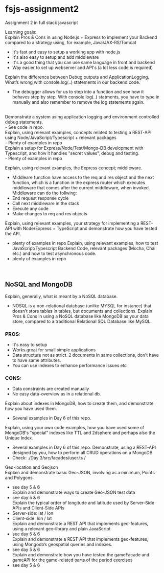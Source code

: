 # fsjs-assignment2
Assignment 2 in full stack javascript

Learning goals:<br>
Explain Pros & Cons in using Node.js + Express to implement your Backend compared to a strategy using, for example, Java/JAX-RS/Tomcat<br>
- It's fast and easy to setup a working app with node.js 
- It's also easy to setup and add middleware
- It's a good thing that you can use same language in front and backend
- Way easier to set up webserver and API's (a lot less code is required)

Explain the difference between Debug outputs and ApplicationLogging. What’s wrong with console.log(..) statements in our backend code.<br>
- The debugger allows for us to step into a function and see how it behaves step by step. With console.log(..) statments, you have to type in manually and also remember to remove the log statements again. 
<br>
Demonstrate a system using application logging and environment controlled debug statements.<br>
- See code in repo. <br>
Explain, using relevant examples, concepts related to testing a REST-API using Node/JavaScript/Typescript + relevant packages <br>
- Plenty of examples in repo <br>
Explain a setup for Express/Node/Test/Mongo-DB development with Typescript, and how it handles "secret values",  debug and testing.<br>
- Plenty of examples in repo
<br>

Explain, using relevant examples, the Express concept; middleware.<br>
- Middleare function have access to the req and res object and the next function, which is a function in the express router which executes middleware that comes after the current middleware, when invoked.  <br>
Middleware can do the follwing: <br>
- End request response cycle
- Call next middleware in the stack
- Execute any code
- Make changes to req and res objects

Explain, using relevant examples, your strategy for implementing a REST-API with Node/Express  + TypeScript and demonstrate how you have tested the API.<br>
- plenty of examples in repo
Explain, using relevant examples, how to test JavaScript/Typescript Backend Code, relevant packages (Mocha, Chai etc.) and how to test asynchronous code.<br>
- plenty of examples in repo <br>
<br><br>
## NoSQL and MongoDB <br>
Explain, generally, what is meant by a NoSQL database.<br>
- NOSQL is a non-relational database (unlike MYSQL for instance) that doesn't store tables in tables, but documents and collections.
Explain Pros & Cons in using a NoSQL database like MongoDB as your data store, compared to a traditional Relational SQL Database like MySQL.<br>
### PROS:
- It's easy to setup
- Works great for small simple applications
- Data structure not as strict. 2 documents in same collections, don't have to have same attributes.
- You can use indexes to enhance performance issues etc

### CONS:
- Data constraints are created manually
- No easy data-overview as in a relational db.

Explain about indexes in MongoDB, how to create them, and demonstrate how you have used them.<br>
- Several examples in Day 6 of this repo.

Explain, using your own code examples, how you have used some of MongoDB's "special" indexes like TTL and 2dsphere and perhaps also the Unique Index.<br>
- Several examples in Day 6 of this repo.
Demonstrate, using a REST-API designed by you, how to perform all CRUD operations on a MongoDB<br>
- Check: ./Day 3/src/facades/user.ts /

Geo-location and Geojson<br>
Explain and demonstrate basic Geo-JSON, involving as a minimum, Points and Polygons<br>
- see day 5 & 6<br>
Explain and demonstrate ways to create Geo-JSON test data<br>
- see day 5 & 6<br>
Explain the typical order of longitude and latitude used by Server-Side APIs and Client-Side APIs<br>
- Server-side: lat / lon<br>
- Client-side: lon / lat<br>
Explain and demonstrate a REST API that implements geo-features, using a relevant geo-library and plain JavaScript<br>
- see day 5 & 6<br>
Explain and demonstrate a REST API that implements geo-features, using Mongodb’s geospatial queries and indexes.<br>
- see day 5 & 6<br>
Explain and demonstrate how you have tested the gameFacade and gameAPI for the game-related parts of the period exercises<br>
- see day 5 & 6<br>
